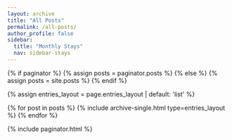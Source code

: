 ```yaml
---
layout: archive
title: "All Posts"
permalink: /all-posts/
author_profile: false
sidebar:
  title: "Monthly Stays"
  nav: sidebar-stays
---
```


{% if paginator %}
{% assign posts = paginator.posts %}
{% else %}
{% assign posts = site.posts %}
{% endif %}

{% assign entries_layout = page.entries_layout | default: 'list' %}

<div class="entries-{{ entries_layout }}">
  {% for post in posts %}
    {% include archive-single.html type=entries_layout %}
  {% endfor %}
</div>

{% include paginator.html %}
